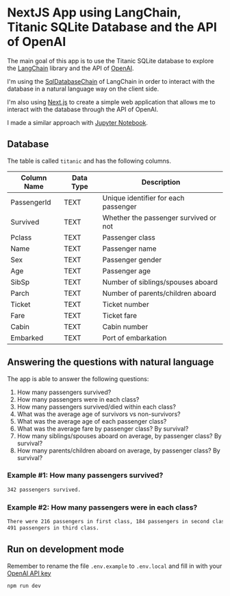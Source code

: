 # NextJS App using LangChain, Titanic SQLite Database and the API of OpenAI

The main goal of this app is to use the Titanic SQLite database to explore the [LangChain](https://js.langchain.com/) library and the API of [OpenAI](https://openai.com/).

I'm using the [SqlDatabaseChain](https://js.langchain.com/docs/modules/chains/other_chains/sql) of LangChain in order to interact with the database in a natural language way on the client side.

I'm also using [Next.js](https://nextjs.org/) to create a simple web application that allows me to interact with the database through the API of OpenAI.

I made a similar approach with [Jupyter Notebook](https://github.com/brunogarcia/langchain-titanic-sqlite).

## Database

The table is called `titanic` and has the following columns.

| Column Name | Data Type | Description                           |
| ----------- | --------- | ------------------------------------- |
| PassengerId | TEXT      | Unique identifier for each passenger  |
| Survived    | TEXT      | Whether the passenger survived or not |
| Pclass      | TEXT      | Passenger class                       |
| Name        | TEXT      | Passenger name                        |
| Sex         | TEXT      | Passenger gender                      |
| Age         | TEXT      | Passenger age                         |
| SibSp       | TEXT      | Number of siblings/spouses aboard     |
| Parch       | TEXT      | Number of parents/children aboard     |
| Ticket      | TEXT      | Ticket number                         |
| Fare        | TEXT      | Ticket fare                           |
| Cabin       | TEXT      | Cabin number                          |
| Embarked    | TEXT      | Port of embarkation                   |

## Answering the questions with natural language

The app is able to answer the following questions:

1. How many passengers survived?
2. How many passengers were in each class?
3. How many passengers survived/died within each class?
4. What was the average age of survivors vs non-survivors?
5. What was the average age of each passenger class?
6. What was the average fare by passenger class? By survival?
7. How many siblings/spouses aboard on average, by passenger class? By survival?
8. How many parents/children aboard on average, by passenger class? By survival?

### Example #1: How many passengers survived?

```html
342 passengers survived.
```

### Example #2: How many passengers were in each class?

```html
There were 216 passengers in first class, 184 passengers in second class, and
491 passengers in third class.
```

## Run on development mode

Remember to rename the file `.env.example` to `.env.local` and fill in with your [OpenAI API key](https://platform.openai.com/account/api-keys)


```shell
npm run dev
